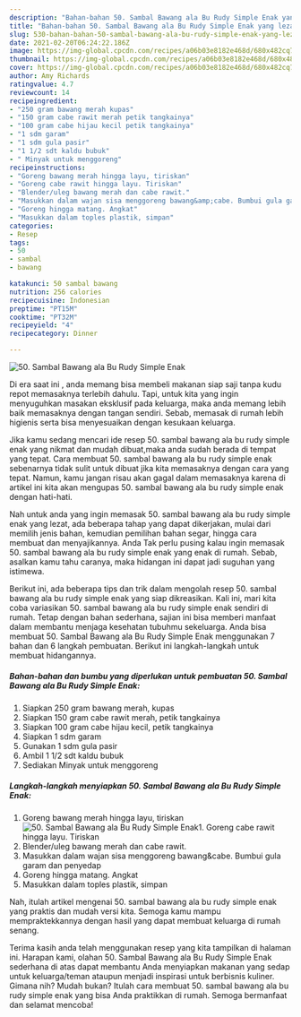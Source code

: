 ```yaml
---
description: "Bahan-bahan 50. Sambal Bawang ala Bu Rudy Simple Enak yang lezat dan Mudah Dibuat"
title: "Bahan-bahan 50. Sambal Bawang ala Bu Rudy Simple Enak yang lezat dan Mudah Dibuat"
slug: 530-bahan-bahan-50-sambal-bawang-ala-bu-rudy-simple-enak-yang-lezat-dan-mudah-dibuat
date: 2021-02-20T06:24:22.186Z
image: https://img-global.cpcdn.com/recipes/a06b03e8182e468d/680x482cq70/50-sambal-bawang-ala-bu-rudy-simple-enak-foto-resep-utama.jpg
thumbnail: https://img-global.cpcdn.com/recipes/a06b03e8182e468d/680x482cq70/50-sambal-bawang-ala-bu-rudy-simple-enak-foto-resep-utama.jpg
cover: https://img-global.cpcdn.com/recipes/a06b03e8182e468d/680x482cq70/50-sambal-bawang-ala-bu-rudy-simple-enak-foto-resep-utama.jpg
author: Amy Richards
ratingvalue: 4.7
reviewcount: 14
recipeingredient:
- "250 gram bawang merah kupas"
- "150 gram cabe rawit merah petik tangkainya"
- "100 gram cabe hijau kecil petik tangkainya"
- "1 sdm garam"
- "1 sdm gula pasir"
- "1 1/2 sdt kaldu bubuk"
- " Minyak untuk menggoreng"
recipeinstructions:
- "Goreng bawang merah hingga layu, tiriskan"
- "Goreng cabe rawit hingga layu. Tiriskan"
- "Blender/uleg bawang merah dan cabe rawit."
- "Masukkan dalam wajan sisa menggoreng bawang&amp;cabe. Bumbui gula garam dan penyedap"
- "Goreng hingga matang. Angkat"
- "Masukkan dalam toples plastik, simpan"
categories:
- Resep
tags:
- 50
- sambal
- bawang

katakunci: 50 sambal bawang 
nutrition: 256 calories
recipecuisine: Indonesian
preptime: "PT15M"
cooktime: "PT32M"
recipeyield: "4"
recipecategory: Dinner

---
```



![50. Sambal Bawang ala Bu Rudy Simple Enak](https://img-global.cpcdn.com/recipes/a06b03e8182e468d/680x482cq70/50-sambal-bawang-ala-bu-rudy-simple-enak-foto-resep-utama.jpg)

Di era  saat ini , anda memang bisa membeli makanan siap saji tanpa kudu repot memasaknya terlebih dahulu. Tapi, untuk kita yang ingin menyuguhkan masakan eksklusif pada keluarga, maka anda memang lebih baik memasaknya dengan tangan sendiri. Sebab, memasak di rumah lebih higienis serta bisa menyesuaikan dengan kesukaan keluarga.

Jika kamu sedang mencari ide resep 50. sambal bawang ala bu rudy simple enak yang nikmat dan mudah dibuat,maka anda sudah berada di tempat yang tepat. Cara membuat 50. sambal bawang ala bu rudy simple enak  sebenarnya tidak sulit untuk dibuat jika kita memasaknya dengan cara yang tepat. Namun, kamu jangan risau akan gagal dalam memasaknya 
karena di artikel ini kita akan mengupas 50. sambal bawang ala bu rudy simple enak dengan hati-hati.  



Nah untuk anda yang ingin memasak 50. sambal bawang ala bu rudy simple enak yang lezat, ada beberapa tahap yang dapat dikerjakan, mulai dari memilih jenis bahan, kemudian pemilihan bahan segar, hingga cara membuat dan menyajikannya. Anda Tak perlu pusing kalau ingin memasak 50. sambal bawang ala bu rudy simple enak yang enak di rumah. Sebab, asalkan kamu  tahu caranya, maka hidangan ini dapat jadi suguhan yang istimewa.

Berikut ini, ada beberapa tips dan trik dalam mengolah resep 50. sambal bawang ala bu rudy simple enak yang siap dikreasikan. Kali ini, mari kita coba variasikan 50. sambal bawang ala bu rudy simple enak sendiri di rumah. Tetap dengan bahan sederhana, sajian ini bisa memberi manfaat dalam membantu menjaga kesehatan tubuhmu sekeluarga. Anda bisa membuat 50. Sambal Bawang ala Bu Rudy Simple Enak menggunakan 7 bahan dan 6 langkah pembuatan. Berikut ini langkah-langkah untuk membuat hidangannya.

<!--inarticleads1-->

##### Bahan-bahan dan bumbu yang diperlukan untuk pembuatan 50. Sambal Bawang ala Bu Rudy Simple Enak:

1. Siapkan 250 gram bawang merah, kupas
1. Siapkan 150 gram cabe rawit merah, petik tangkainya
1. Siapkan 100 gram cabe hijau kecil, petik tangkainya
1. Siapkan 1 sdm garam
1. Gunakan 1 sdm gula pasir
1. Ambil 1 1/2 sdt kaldu bubuk
1. Sediakan  Minyak untuk menggoreng




<!--inarticleads2-->

##### Langkah-langkah menyiapkan 50. Sambal Bawang ala Bu Rudy Simple Enak:

1. Goreng bawang merah hingga layu, tiriskan
<img src="https://img-global.cpcdn.com/steps/52ee0b7f6ab83897/160x128cq70/50-sambal-bawang-ala-bu-rudy-simple-enak-langkah-memasak-1-foto.jpg" alt="50. Sambal Bawang ala Bu Rudy Simple Enak">1. Goreng cabe rawit hingga layu. Tiriskan
1. Blender/uleg bawang merah dan cabe rawit.
1. Masukkan dalam wajan sisa menggoreng bawang&amp;cabe. Bumbui gula garam dan penyedap
1. Goreng hingga matang. Angkat
1. Masukkan dalam toples plastik, simpan




Nah, itulah artikel mengenai  50. sambal bawang ala bu rudy simple enak  yang praktis dan mudah versi kita. Semoga kamu mampu mempraktekkannya dengan hasil yang dapat membuat keluarga di rumah senang. 

Terima kasih anda telah menggunakan resep yang kita tampilkan di halaman ini. Harapan kami, olahan  50. Sambal Bawang ala Bu Rudy Simple Enak sederhana di atas dapat membantu Anda menyiapkan makanan yang sedap untuk keluarga/teman ataupun menjadi inspirasi untuk berbisnis kuliner. Gimana nih? Mudah bukan? Itulah cara membuat 50. sambal bawang ala bu rudy simple enak yang bisa Anda praktikkan di rumah. Semoga bermanfaat dan selamat mencoba!

